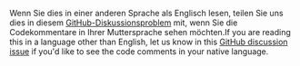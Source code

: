 <span data-ttu-id="f1ca2-101">Wenn Sie dies in einer anderen Sprache als Englisch lesen, teilen Sie uns dies in diesem [GitHub-Diskussionsproblem](https://github.com/aspnet/AspNetCore.Docs/issues/16455) mit, wenn Sie die Codekommentare in Ihrer Muttersprache sehen möchten.</span><span class="sxs-lookup"><span data-stu-id="f1ca2-101">If you are reading this in a language other than English, let us know in this [GitHub discussion issue](https://github.com/aspnet/AspNetCore.Docs/issues/16455) if you'd like to see the code comments in your native language.</span></span>